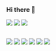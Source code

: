 ### Hi there 👋

<!--
**import023/import023** is a ✨ _special_ ✨ repository because its `README.md` (this file) appears on your GitHub profile.

Here are some ideas to get you started:

- 🔭 I’m currently working on ...
- 🌱 I’m currently learning ...
- 👯 I’m looking to collaborate on ...
- 🤔 I’m looking for help with ...
- 💬 Ask me about ...
- 📫 How to reach me: ...
- 😄 Pronouns: ...
- ⚡ Fun fact: ...
-->
<a href="" target="_blank"><img src="https://img.shields.io/badge/Python-000000?style=for-the-badge&logo=Python&logoColor=006d32"/></a>
<a href="" target="_blank"><img src="https://img.shields.io/badge/Python-000000?style=for-the-badge&logo=Python&logoColor=006d32"/></a>
<a href="" target="_blank"><img src="https://img.shields.io/badge/Python-000000?style=for-the-badge&logo=Python&logoColor=006d32"/></a>

<br>
<a href="" target="_blank"><img src="https://img.shields.io/badge/MySQL-000000?style=for-the-badge&logo=Microsoft SQL Server&logoColor=CC2927"/></a>
<a href="" target="_blank"><img src="https://img.shields.io/badge/MySQL-000000?style=for-the-badge&logo=MySQL&logoColor=4479A1"/></a>
<a href="" target="_blank"><img src="https://img.shields.io/badge/SQLite-000000?style=for-the-badge&logo=SQLite&logoColor=003B57"/></a>
<a href="" target="_blank"><img src="https://img.shields.io/badge/MariaDB-000000?style=for-the-badge&logo=MariaDB&logoColor=003545"/></a>
<a href="" target="_blank"><img src="https://img.shields.io/badge/MongoDB-000000?style=for-the-badge&logo=MongoDB&logoColor=47A248"/></a>
<a href="" target="_blank"><img src="https://img.shields.io/badge/Oracle-000000?style=for-the-badge&logo=Oracle&logoColor=F80000"/></a>
